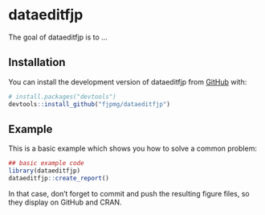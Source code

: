 
<!-- README.md is generated from README.Rmd. Please edit that file -->

# dataeditfjp

<!-- badges: start -->
<!-- badges: end -->

The goal of dataeditfjp is to …

## Installation

You can install the development version of dataeditfjp from
[GitHub](https://github.com/) with:

``` r
# install.packages("devtools")
devtools::install_github("fjpmg/dataeditfjp")
```

## Example

This is a basic example which shows you how to solve a common problem:

``` r
## basic example code
library(dataeditfjp)
dataeditfjp::create_report()
```

In that case, don’t forget to commit and push the resulting figure
files, so they display on GitHub and CRAN.
